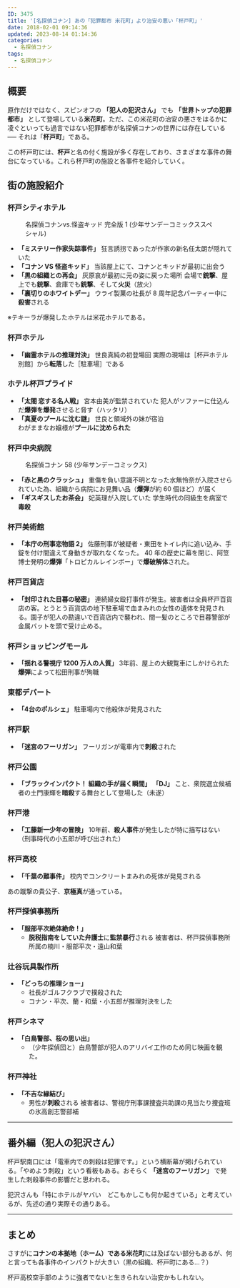 ```yaml
---
ID: 3475
title: '[名探偵コナン] あの「犯罪都市 米花町」より治安の悪い「杯戸町」'
date: 2018-02-01 09:14:36
updated: 2023-08-14 01:14:36
categories:
  - 名探偵コナン
tags:
  - 名探偵コナン
---
```


## 概要

原作だけではなく、スピンオフの **「犯人の犯沢さん」** でも **「世界トップの犯罪都市」** として登場している**米花町**。ただ、この米花町の治安の悪さをはるかに凌ぐといっても過言ではない犯罪都市が名探偵コナンの世界には存在している ── それは「**杯戸町**」である。

この杯戸町には、**杯戸**と名の付く施設が多く存在しており、さまざまな事件の舞台になっている。これら杯戸町の施設と各事件を紹介していく。

<!-- textlint-disable -->

## 街の施設紹介

### 杯戸シティホテル

<figure>
  <a href="https://www.amazon.co.jp/exec/obidos/ASIN/4091255426/chafuso-22/ref=nosim/"><img src="https://images-fe.ssl-images-amazon.com/images/I/613E7kmXAtL._SL300_.jpg" alt=""></a>
  <figcaption>名探偵コナンvs.怪盗キッド 完全版 1 (少年サンデーコミックススペシャル)</figcaption>
</figure>

- **「ミステリー作家失踪事件」**
  狂言誘拐であったが作家の新名任太朗が隠れていた
- **「コナン VS 怪盗キッド」**
  当該屋上にて、コナンとキッドが最初に出会う
- **「黒の組織との再会」**
  灰原哀が最初に元の姿に戻った場所
  会場で**銃撃**、屋上でも**銃撃**、倉庫でも**銃撃**、そして**火災**（放火）
- **「裏切りのホワイトデー」**
  ウライ製菓の社長が 8 周年記念パーティー中に**殺害**される

※テキーラが爆発したホテルは米花ホテルである。

### 杯戸ホテル

- **「幽霊ホテルの推理対決」**
  世良真純の初登場回
  実際の現場は［杯戸ホテル別館］から**転落**した［駐車場］である

### ホテル杯戸プライド

- **「太閤 恋する名人戦」**
  宮本由美が監禁されていた
  犯人がソファーに仕込んだ**爆弾を爆発**させると脅す（ハッタリ）
- **「真夏のプールに沈む謎」**
  世良と領域外の妹が宿泊  
  わがままなお嬢様が**プールに沈められた**

### 杯戸中央病院

<figure>
  <a href="https://www.amazon.co.jp/exec/obidos/ASIN/4091211550/chafuso-22/ref=nosim/"><img src="https://images-fe.ssl-images-amazon.com/images/I/616-D531e7L._SL300_.jpg" alt=""></a>
  <figcaption>名探偵コナン 58 (少年サンデーコミックス)</figcaption>
</figure>

- **「赤と黒のクラッシュ」**
  重傷を負い意識不明となった水無怜奈が入院させられていた為、組織から病院にお見舞い品（**爆弾**が約 60 個ほど）が届く
- **「ギスギスしたお茶会」**
  妃英理が入院していた
  学生時代の同級生を病室で**毒殺**

### 杯戸美術館

- **「本庁の刑事恋物語 2」**
  佐藤刑事が被疑者・東田をトイレ内に追い込み、手錠を付け間違えて身動きが取れなくなった。
  40 年の歴史に幕を閉じ、阿笠博士発明の**爆弾**「トロピカルレインボー」で**爆破解体**された。

### 杯戸百貨店

- **「封印された目暮の秘密」**
  連続婦女殴打事件が発生。被害者は全員杯戸百貨店の客。とうとう百貨店の地下駐車場で血まみれの女性の遺体を発見される。園子が犯人の勘違いで百貨店内で襲われ、間一髪のところで目暮警部が金属バットを頭で受け止める。

### 杯戸ショッピングモール

- **「揺れる警視庁 1200 万人の人質」**
  3年前、屋上の大観覧車にしかけられた**爆弾**によって松田刑事が殉職

### 東都デパート

- **「4台のポルシェ」**
  駐車場内で他殺体が発見された

### 杯戸駅

- **「迷宮のフーリガン」**
  フーリガンが電車内で**刺殺**された

### 杯戸公園

- **「ブラックインパクト！ 組織の手が届く瞬間」**
  **「DJ」** こと、衆院選立候補者の土門康輝を**暗殺**する舞台として登場した（未遂）

### 杯戸港

- **「工藤新一少年の冒険」**
  10年前、**殺人事件**が発生したが特に描写はない
  （刑事時代の小五郎が呼び出された）

### 杯戸高校

- **「千葉の難事件」**
  校内でコンクリートまみれの死体が発見される

あの蹴撃の貴公子、**京極真**が通っている。

### 杯戸探偵事務所

- **「服部平次絶体絶命！」**
  - **脱税指南をしていた弁護士**に**監禁暴行**される
    被害者は、杯戸探偵事務所所属の楠川・服部平次・遠山和葉

### 辻谷玩具製作所

- **「どっちの推理ショー」**
  - 社長がゴルフクラブで撲殺された
  - コナン・平次、蘭・和葉・小五郎が推理対決をした

### 杯戸シネマ

- **「白鳥警部、桜の思い出」**
  - （少年探偵団と）白鳥警部が犯人のアリバイ工作のため同じ映画を観た。

### 杯戸神社

- **「不吉な縁結び」**
  - 男性が**刺殺**される
    被害者は、警視庁刑事課捜査共助課の見当たり捜査班の氷高創志警部補

---

## 番外編（犯人の犯沢さん）

杯戸駅南口には「電車内での刺殺は犯罪です。」という横断幕が掲げられている。「やめよう刺殺」という看板もある。おそらく **「迷宮のフーリガン」** で発生した刺殺事件の影響だと思われる。

犯沢さんも「特にホテルがヤバい　どこもかしこも何か起きている」と考えているが、先述の通り実際その通りある。

---

<!-- textlint-enable -->

## まとめ

さすがに**コナンの本拠地（ホーム）である米花町**には及ばない部分もあるが、何と言っても各事件のインパクトが大きい（黒の組織、杯戸町にある…？）

<!-- textlint-disable -->

杯戸高校空手部のように強者でないと生きられない治安かもしれない。

<!-- textlint-enable -->
